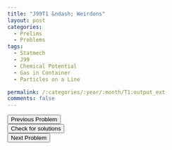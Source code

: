 ```yaml
---
title: "J99T1 &ndash; Weirdons"
layout: post
categories:
  - Prelims
  - Problems
tags:
  - Statmech
  - J99
  - Chemical Potential
  - Gas in Container
  - Particles on a Line

permalink: /:categories/:year/:month/T1:output_ext
comments: false
---
```

<object data="1999J1T.pdf" type="application/pdf" width="100%" height="500"></object>

<div class='navbar'>
	<div float='left'><button onclick="window.location='Q3.html'" >Previous Problem</button></div>
	<div float='center'><button onclick="window.location='https://princetonprelim.com/prelim/2/'">Check for solutions</button></div>
	<div float='right'><button onclick="window.location='T2.html'" > Next Problem</button></div>
</div>
